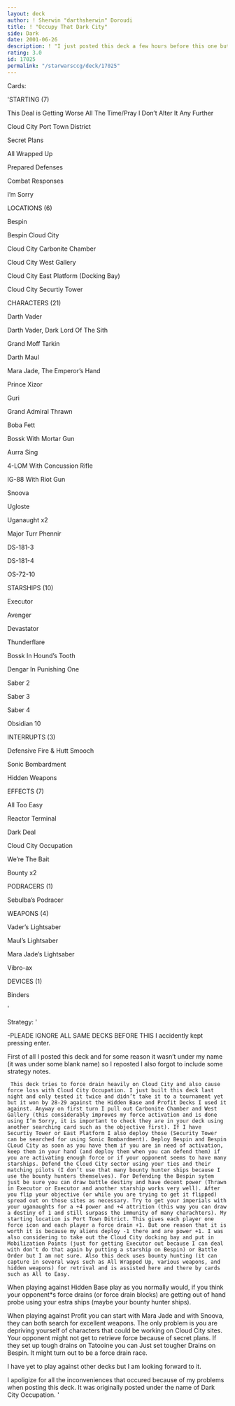 ```yaml
---
layout: deck
author: ! Sherwin "darthsherwin" Doroudi
title: ! "Occupy That Dark City"
side: Dark
date: 2001-06-26
description: ! "I just posted this deck a few hours before this one but it was not under my name for some reason (it was under --). This deck uses bounty hunters, uganaughts, pilots, saber-weilders, Star Destroyers, as well as Xizor and his HRD to defend the city."
rating: 3.0
id: 17025
permalink: "/starwarsccg/deck/17025"
---
```

Cards: 

'STARTING (7) 

 This Deal is Getting Worse All The Time/Pray I Don&#8217;t Alter It Any Further 

 Cloud City Port Town District 

 Secret Plans 

 All Wrapped Up 

 Prepared Defenses 

 Combat Responses 

 I&#8217;m Sorry 


LOCATIONS (6) 

 Bespin 

 Bespin Cloud City 

 Cloud City Carbonite Chamber 

 Cloud City West Gallery 

 Cloud City East Platform (Docking Bay) 

 Cloud City Securtiy Tower 


CHARACTERS (21) 

 Darth Vader 

 Darth Vader, Dark Lord Of The Sith 

 Grand Moff Tarkin 

 Darth Maul 

 Mara Jade, The Emperor&#8217;s Hand 

 Prince Xizor 

 Guri 

 Grand Admiral Thrawn 

 Boba Fett 

 Bossk With Mortar Gun 

 Aurra Sing 

 4-LOM With Concussion Rifle 

 IG-88 With Riot Gun 

 Snoova 

 Ugloste 

 Uganaught x2 

 Major Turr Phennir 

 DS-181-3 

 DS-181-4 

 OS-72-10 


STARSHIPS (10) 

 Executor 

 Avenger 

 Devastator 

 Thunderflare 

 Bossk In Hound&#8217;s Tooth 

 Dengar In Punishing One 

 Saber 2 

 Saber 3 

 Saber 4 

 Obsidian 10 


INTERRUPTS (3) 

 Defensive Fire & Hutt Smooch 

 Sonic Bombardment 

 Hidden Weapons 


EFFECTS (7) 

 All Too Easy 

 Reactor Terminal 

 Dark Deal 

 Cloud City Occupation 

 We&#8217;re The Bait 

 Bounty x2 


PODRACERS (1) 

 Sebulba&#8217;s Podracer 


WEAPONS (4) 

 Vader&#8217;s Lightsaber 

 Maul&#8217;s Lightsaber 

 Mara Jade&#8217;s Lightsaber 

 Vibro-ax 


DEVICES (1) 

 Binders 




'

Strategy: '

-PLEADE IGNORE ALL SAME DECKS BEFORE THIS I accidently kept pressing enter.

First of all I posted this deck and for some reason it wasn’t under my name (it was under some blank name) so I reposted I also forgot to include some strategy notes.

     This deck tries to force drain heavily on Cloud City and also cause force loss with Cloud City Occupation. I just built this deck last night and only tested it twice and didn’t take it to a tournament yet but it won by 28-29 against the Hidden Base and Profit Decks I used it against. Anyway on first turn I pull out Carbonite Chamber and West Gallery (this considerably improves my force activation and is done using I’m Sorry, it is important to check they are in your deck using another searching card such as the objective first). If I have Securtiy Tower or East Platform I also deploy those (Security Tower can be searched for using Sonic Bombardment). Deploy Bespin and Bespin CLoud City as soon as you have them if you are in need of activation, keep them in your hand (and deploy them when you can defend them) if you are activating enough force or if your opponent seems to have many starships. Defend the Cloud City sector using your ties and their matching pilots (I don’t use that many bounty hunter ships because I use the bounty hunters themselves). For Defending the Bespin sytem just be sure you can draw battle destiny and have decent power (Thrawn in Executor or Executor and another starship works very well). After you flip your objective (or while you are trying to get it flipped) spread out on those sites as necessary. Try to get your imperials with your uganaughts for a +4 power and +4 attrition (this way you can draw a destiny of 1 and still surpass the immunity of many charachters). My starting location is Port Town Ditrict. This gives each player one force icon and each player a force drain +1. But one reason that it is worth it is because my aliens deploy -1 there and are power +1. I was also considering to take out the Cloud City docking bay and put in Mobilization Points (just for getting Executor out because I can deal with don’t do that again by putting a starship on Bespin) or Battle Order but I am not sure. Also this deck uses bounty hunting (it can capture in several ways such as All Wrapped Up, various weapons, and hidden weapons) for retrival and is assisted here and there by cards such as All to Easy. 


When playing against Hidden Base play as you normally would, if you think your opponent*s force drains (or force drain blocks) are getting out of hand probe using your estra ships (maybe your bounty hunter ships). 


When playing against Profit you can start with Mara Jade and with Snoova, they can both search for excellent weapons. The only problem is you are depriving yourself of characters that could be working on Cloud City sites. Your opponent might not get to retrieve force because of secret plans. If they set up tough drains on Tatooine you can Just set tougher Drains on Bespin. It might turn out to be a force drain race.


I have yet to play against other decks but I am looking forward to it.


I apoligize for all the inconveniences that occured because of my problems when posting this deck. It was originally posted under the name of Dark City Occupation. '
